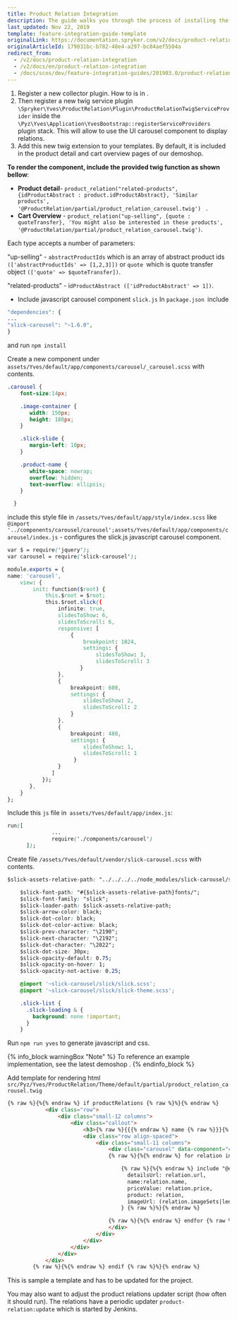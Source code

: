 ```yaml
---
title: Product Relation Integration
description: The guide walks you through the process of installing the Product Relation feature in your project.
last_updated: Nov 22, 2019
template: feature-integration-guide-template
originalLink: https://documentation.spryker.com/v2/docs/product-relation-integration
originalArticleId: 179031bc-b782-48e4-a297-bc84aef5504a
redirect_from:
  - /v2/docs/product-relation-integration
  - /v2/docs/en/product-relation-integration
  - /docs/scos/dev/feature-integration-guides/201903.0/product-relation-integration.html
---
```



1. Register a new collector plugin. How to is in .
2. Then register a new twig service plugin
`\Spryker\Yves\ProductRelation\Plugin\ProductRelationTwigServiceProvider` inside the `\Pyz\Yves\Application\YvesBootstrap::registerServiceProviders` plugin stack. This will allow to use the UI carousel component to display relations.
3. Add this new twig extension to your templates. By default, it is included in the product detail and cart overview pages of our demoshop.

**To render the component, include the provided twig function as shown bellow**:

* **Product detail**- `product_relation("related-products", {idProductAbstract : product.idProductAbstract}, 'Similar products', '@ProductRelation/partial/product_relation_carousel.twig') ` .
* **Cart Overview** - `product_relation("up-selling", {quote : quoteTransfer}, 'You might also be interested in these products', '@ProductRelation/partial/product_relation_carousel.twig')`.

Each type accepts a number of parameters:

"up-selling" - `abstractProductIds` which is an array of abstract product ids `(['abstractProductIds' => [1,2,3]])` or `quote `which is quote transfer object `(['quote' => $quoteTransfer])`.

"related-products" - i`dProductAbstract (['idProductAbstract' => 1])`.

* Include javascript carousel component `slick.js` In `package.json `include

```php
"dependencies": {
...
"slick-carousel": "~1.6.0",
}
```

and run `npm install`

Create a new component under `assets/Yves/default/app/components/carousel/_carousel.scss` with contents.

```css
.carousel {
    font-size:14px;

    .image-container {
       width: 150px;
       height: 180px;
    }

    .slick-slide {
       margin-left: 10px;
    }

    .product-name {
       white-space: nowrap;
       overflow: hidden;
       text-overflow: ellipsis;
    }

  }
  ```

include this style file in `/assets/Yves/default/app/style/index.scss` like `@import '../components/carousel/carousel';assets/Yves/default/app/components/carousel/index.js` - configures the slick.js javascript carousel component.

```css
var $ = require('jquery');
var carousel = require('slick-carousel');

module.exports = {
name: 'carousel',
	view: {
    	init: function($root) {
        	this.$root = $root;
        	this.$root.slick({
           		infinite: true,
                slidesToShow: 6,
                slidesToScroll: 6,
                responsive: [
              		{
                   		breakpoint: 1024,
                       	settings: {
                        	slidesToShow: 3,
                       		slidesToScroll: 3
                       }
                },
                {
                	breakpoint: 600,
                	settings: {
                    	slidesToShow: 2,
                    	slidesToScroll: 2
                  	}
               	},
               	{
                   	breakpoint: 480,
                   	settings: {
                    	slidesToShow: 1,
                     	slidesToScroll: 1
                     }
                }
              ]
           });
       },
    }
};

```

Include this `js` file in` assets/Yves/default/app/index.js`:

```css      
run([
              ...
              require('./components/carousel')
      ]);
```

Create file `/assets/Yves/default/vendor/slick-carousel.scss` with contents.

```css
$slick-assets-relative-path: "../../../../node_modules/slick-carousel/slick/";

    $slick-font-path: "#{$slick-assets-relative-path}fonts/";
    $slick-font-family: "slick";
    $slick-loader-path: $slick-assets-relative-path;
    $slick-arrow-color: black;
    $slick-dot-color: black;
    $slick-dot-color-active: black;
    $slick-prev-character: "\2190";
    $slick-next-character: "\2192";
    $slick-dot-character: "\2022";
    $slick-dot-size: 30px;
    $slick-opacity-default: 0.75;
    $slick-opacity-on-hover: 1;
    $slick-opacity-not-active: 0.25;

    @import '~slick-carousel/slick/slick.scss';
    @import '~slick-carousel/slick/slick-theme.scss';

    .slick-list {
      .slick-loading & {
        background: none !important;
      }
    }
  ```

 Run `npm run yves` to generate javascript and css.

{% info_block warningBox "Note" %}
To reference an example implementation, see the latest demoshop .
{% endinfo_block %}

Add template for rendering html `src/Pyz/Yves/ProductRelation/Theme/default/partial/product_relation_carousel.twig`

```html
{% raw %}{%{% endraw %} if productRelations {% raw %}%}{% endraw %}
            <div class="row">
                <div class="small-12 columns">
                    <div class="callout">
                        <h3>{% raw %}{{{% endraw %} name {% raw %}}}{% endraw %}</h3>
                        <div class="row align-spaced">
                            <div class="small-11 columns">
                                <div class="carousel" data-component="carousel">
                                {% raw %}{%{% endraw %} for relation in productRelations {% raw %}%}{% endraw %}

                                    {% raw %}{%{% endraw %} include "@catalog/catalog/partials/product.twig" with {
                                      detailsUrl: relation.url,
                                      name:relation.name,
                                      priceValue: relation.price,
                                      product: relation,
                                      imageUrl: (relation.imageSets|length ? relation.imageSets.default[0].externalUrlSmall : '')
                                    } {% raw %}%}{% endraw %}

                                {% raw %}{%{% endraw %} endfor {% raw %}%}{% endraw %}
                                </div>
                            </div>
                        </div>
                    </div>
                </div>
            </div>
        {% raw %}{%{% endraw %} endif {% raw %}%}{% endraw %}
 ```
This is sample a template and has to be updated for the project.

You may also want to adjust the product relations updater script (how often it should run). The relations have a periodic updater `product-relation:update` which is started by Jenkins.
